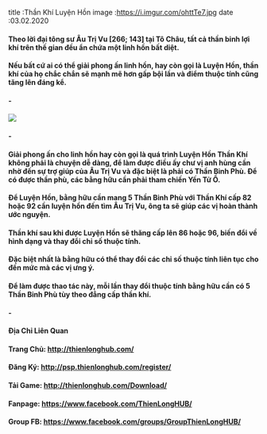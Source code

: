 title :Thần Khí Luyện Hồn
image :https://i.imgur.com/ohttTe7.jpg
date  :03.02.2020

#### Theo lời đại tông sư Âu Trị Vu [266; 143] tại Tô Châu, tất cả thần binh lợi khí trên thế gian đều ẩn chứa một linh hồn bất diệt. 
#### Nếu bất cứ ai có thể giải phong ấn linh hồn, hay còn gọi là Luyện Hồn, thần khí của họ chắc chắn sẽ mạnh mẽ hơn gấp bội lần và điểm thuộc tính cũng tăng lên đáng kể.

#### -
![](https://i.imgur.com/uGKX2RF.png)
#### -

#### Giải phong ấn cho linh hồn hay còn gọi là quá trình Luyện Hồn Thần Khí không phải là chuyện dễ dàng, để làm được điều ấy chư vị anh hùng cần nhờ đến sự trợ giúp của Âu Trị Vu và đặc biệt là phải có Thần Binh Phù. Để có được thần phù, các bằng hữu cần phải tham chiến Yến Tử Ổ.
#### Để Luyện Hồn, bằng hữu cần mang 5 Thần Binh Phù với Thần Khí cấp 82 hoặc 92 cần luyện hồn đến tìm Âu Trị Vu, ông ta sẽ giúp các vị hoàn thành ước nguyện.

#### Thần khí sau khi được Luyện Hồn sẽ thăng cấp lên 86 hoặc 96, biến đổi về hình dạng và thay đổi chỉ số thuộc tính. 
#### Đặc biệt nhất là bằng hữu có thể thay đổi các chỉ số thuộc tính liên tục cho đến mức mà các vị ưng ý. 
#### Để làm được thao tác này, mỗi lần thay đổi thuộc tính bằng hữu cần có 5 Thần Binh Phù tùy theo đẳng cấp thần khí.
#### -
#### Địa Chỉ Liên Quan
#### Trang Chủ: http://thienlonghub.com/
#### Đăng Ký: http://psp.thienlonghub.com/register/
#### Tải Game: http://thienlonghub.com/Download/
#### Fanpage: https://www.facebook.com/ThienLongHUB/
#### Group FB: https://www.facebook.com/groups/GroupThienLongHUB/
